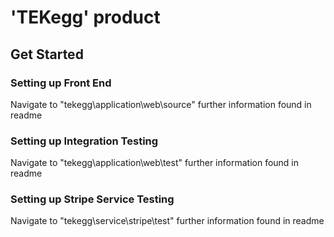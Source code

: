 # 'TEKegg' product

## Get Started

### Setting up Front End

Navigate to "tekegg\application\web\source" further information found in readme

### Setting up Integration Testing

Navigate to "tekegg\application\web\test" further information found in readme

### Setting up Stripe Service Testing

Navigate to "tekegg\service\stripe\test" further information found in readme
